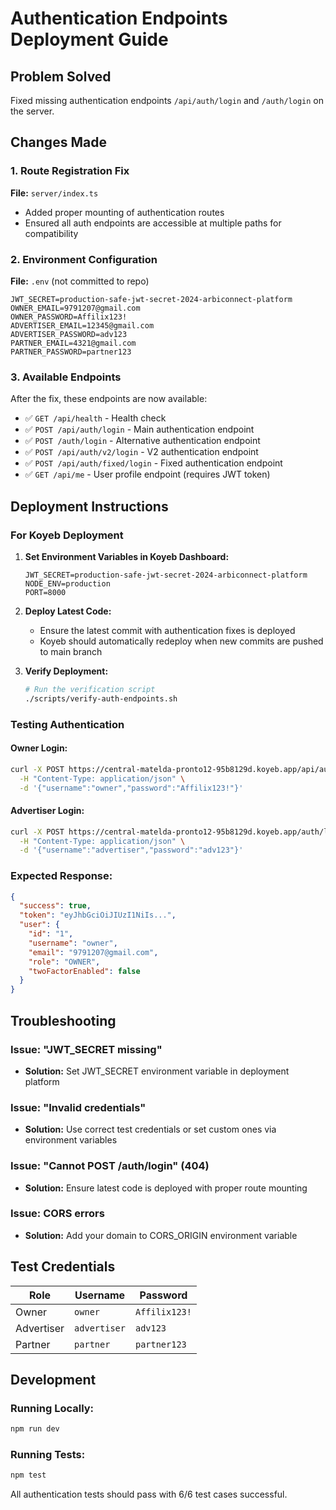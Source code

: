 # Authentication Endpoints Deployment Guide

## Problem Solved
Fixed missing authentication endpoints `/api/auth/login` and `/auth/login` on the server.

## Changes Made

### 1. Route Registration Fix
**File:** `server/index.ts`
- Added proper mounting of authentication routes
- Ensured all auth endpoints are accessible at multiple paths for compatibility

### 2. Environment Configuration
**File:** `.env` (not committed to repo)
```env
JWT_SECRET=production-safe-jwt-secret-2024-arbiconnect-platform
OWNER_EMAIL=9791207@gmail.com
OWNER_PASSWORD=Affilix123!
ADVERTISER_EMAIL=12345@gmail.com
ADVERTISER_PASSWORD=adv123
PARTNER_EMAIL=4321@gmail.com
PARTNER_PASSWORD=partner123
```

### 3. Available Endpoints
After the fix, these endpoints are now available:

- ✅ `GET /api/health` - Health check
- ✅ `POST /api/auth/login` - Main authentication endpoint  
- ✅ `POST /auth/login` - Alternative authentication endpoint
- ✅ `POST /api/auth/v2/login` - V2 authentication endpoint
- ✅ `POST /api/auth/fixed/login` - Fixed authentication endpoint
- ✅ `GET /api/me` - User profile endpoint (requires JWT token)

## Deployment Instructions

### For Koyeb Deployment

1. **Set Environment Variables in Koyeb Dashboard:**
   ```
   JWT_SECRET=production-safe-jwt-secret-2024-arbiconnect-platform
   NODE_ENV=production
   PORT=8000
   ```

2. **Deploy Latest Code:**
   - Ensure the latest commit with authentication fixes is deployed
   - Koyeb should automatically redeploy when new commits are pushed to main branch

3. **Verify Deployment:**
   ```bash
   # Run the verification script
   ./scripts/verify-auth-endpoints.sh
   ```

### Testing Authentication

#### Owner Login:
```bash
curl -X POST https://central-matelda-pronto12-95b8129d.koyeb.app/api/auth/login \
  -H "Content-Type: application/json" \
  -d '{"username":"owner","password":"Affilix123!"}'
```

#### Advertiser Login:
```bash
curl -X POST https://central-matelda-pronto12-95b8129d.koyeb.app/auth/login \
  -H "Content-Type: application/json" \
  -d '{"username":"advertiser","password":"adv123"}'
```

### Expected Response:
```json
{
  "success": true,
  "token": "eyJhbGciOiJIUzI1NiIs...",
  "user": {
    "id": "1",
    "username": "owner",
    "email": "9791207@gmail.com",
    "role": "OWNER",
    "twoFactorEnabled": false
  }
}
```

## Troubleshooting

### Issue: "JWT_SECRET missing"
- **Solution:** Set JWT_SECRET environment variable in deployment platform

### Issue: "Invalid credentials"
- **Solution:** Use correct test credentials or set custom ones via environment variables

### Issue: "Cannot POST /auth/login" (404)
- **Solution:** Ensure latest code is deployed with proper route mounting

### Issue: CORS errors
- **Solution:** Add your domain to CORS_ORIGIN environment variable

## Test Credentials

| Role | Username | Password | 
|------|----------|----------|
| Owner | `owner` | `Affilix123!` |
| Advertiser | `advertiser` | `adv123` |
| Partner | `partner` | `partner123` |

## Development

### Running Locally:
```bash
npm run dev
```

### Running Tests:
```bash
npm test
```

All authentication tests should pass with 6/6 test cases successful.